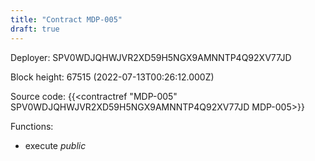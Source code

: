 ```yaml
---
title: "Contract MDP-005"
draft: true
---
```

Deployer: SPV0WDJQHWJVR2XD59H5NGX9AMNNTP4Q92XV77JD


 



Block height: 67515 (2022-07-13T00:26:12.000Z)

Source code: {{<contractref "MDP-005" SPV0WDJQHWJVR2XD59H5NGX9AMNNTP4Q92XV77JD MDP-005>}}

Functions:

* execute _public_
